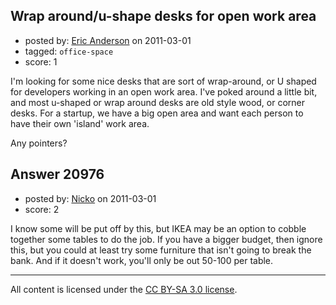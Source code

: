 ## Wrap around/u-shape desks for open work area

- posted by: [Eric Anderson](https://stackexchange.com/users/-1/8184-eric-anderson) on 2011-03-01
- tagged: `office-space`
- score: 1

I'm looking for some nice desks that are sort of wrap-around, or U shaped for developers working in an open work area.  I've poked around a little bit, and most u-shaped or wrap around desks are old style wood, or corner desks.  For a startup, we have a big open area and want each person to have their own 'island' work area.

Any pointers?


## Answer 20976

- posted by: [Nicko](https://stackexchange.com/users/-1/7870-nicko) on 2011-03-01
- score: 2

I know some will be put off by this, but IKEA may be an option to cobble together some tables to do the job.  If you have a bigger budget, then ignore this, but you could at least try some furniture that isn't going to break the bank.  And if it doesn't work, you'll only be out 50-100 per table.



---

All content is licensed under the [CC BY-SA 3.0 license](https://creativecommons.org/licenses/by-sa/3.0/).
